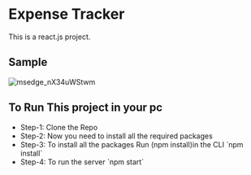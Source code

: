 # Expense Tracker
This is a react.js project.

## Sample
![msedge_nX34uWStwm](https://github.com/PrakharMasih/Expense_Tracker_React_Project/assets/98174080/37f0597d-29d8-470a-9a2a-6a8964807c10)

## To Run This project in your pc
<ul>
<li>Step-1: Clone the Repo </li>
<li>Step-2: Now you need to install all the required packages</li>
<li>Step-3: To install all the packages Run (npm install)in the CLI `npm install`</li>

<li>Step-4: To run the server `npm start`</li>
</ul>
